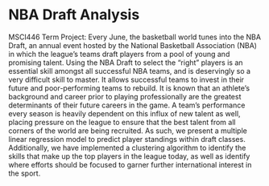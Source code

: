 # NBA Draft Analysis

MSCI446 Term Project: Every June, the basketball world tunes into the NBA Draft, an annual event hosted by the National Basketball Association (NBA) in which the league’s teams draft players from a pool of young and promising talent. Using the NBA Draft to select the “right” players is an essential skill amongst all successful NBA teams, and is deservingly so a very difficult skill to master. It allows successful teams to invest in their future and poor-performing teams to rebuild. It is known that an athlete’s background and career prior to playing professionally are the greatest determinants of their future careers in the game. A team’s performance every season is heavily dependent on this influx of new talent as well, placing pressure on the league to ensure that the best talent from all corners of the world are being recruited. As such, we present a multiple linear regression model to predict player standings within draft classes. Additionally, we have implemented a clustering algorithm to identify the skills that make up the top players in the league today, as well as identify where efforts should be focused to garner further international interest in the sport.
